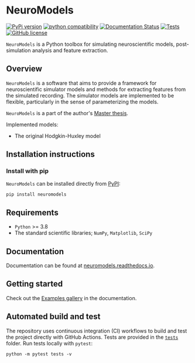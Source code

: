 # NeuroModels
[![PyPi version](https://img.shields.io/pypi/v/neuromodels.svg)](https://pypi.python.org/pypi/neuromodels)
[![python compatibility](https://img.shields.io/pypi/pyversions/neuromodels.svg)](https://pypi.python.org/pypi/neuromodels)
[![Documentation Status](https://readthedocs.org/projects/neuromodels/badge/?version=latest)](https://neuromodels.readthedocs.io/en/latest/?badge=latest)
[![Tests](https://github.com/nicolossus/neuromodels/workflows/Tests/badge.svg?branch=main)](https://github.com/nicolossus/neuromodels/actions)
[![GitHub license](https://img.shields.io/badge/License-MIT-blue.svg)](https://github.com/nicolossus/neuromodels/blob/master/LICENSE)


`NeuroModels` is a Python toolbox for simulating neuroscientific models, post-simulation analysis and feature extraction.

## Overview
`NeuroModels` is a software that aims to provide a framework for neuroscientific simulator models and methods for extracting features from the simulated recording. The simulator models are implemented to be flexible, particularly in the sense of parameterizing the models.

`NeuroModels` is a part of the author's [Master thesis](https://github.com/nicolossus/Master-thesis).

Implemented models:

* The original Hodgkin-Huxley model

## Installation instructions

### Install with pip
`NeuroModels` can be installed directly from [PyPI](https://pypi.org/project/neuromodels/):

```
pip install neuromodels
```

## Requirements
* `Python` >= 3.8
* The standard scientific libraries; `NumPy`, `Matplotlib`, `SciPy`

## Documentation
Documentation can be found at [neuromodels.readthedocs.io](https://neuromodels.readthedocs.io/).

## Getting started
Check out the [Examples gallery](https://neuromodels.readthedocs.io/en/latest/auto_examples/index.html) in the documentation.

## Automated build and test
The repository uses continuous integration (CI) workflows to build and test the project directly with GitHub Actions. Tests are provided in the [`tests`](tests) folder. Run tests locally with `pytest`:

```
python -m pytest tests -v
```
